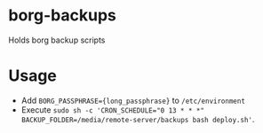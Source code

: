 # borg-backups
Holds borg backup scripts

# Usage

- Add `BORG_PASSPHRASE={long_passphrase}` to `/etc/environment`
- Execute `sudo sh -c 'CRON_SCHEDULE="0 13 * * *" BACKUP_FOLDER=/media/remote-server/backups bash deploy.sh'`.
